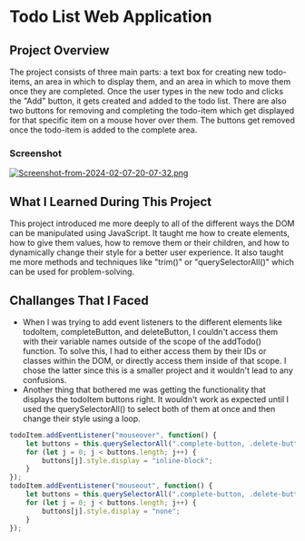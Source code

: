 # Todo List Web Application
## Project Overview
The project consists of three main parts: a text box for creating new todo-items, an area in which to display them, and an area in which to move them once they are completed. Once the user types in the new todo and clicks the "Add" button, it gets created and added to the todo list. There are also two buttons for removing and completing the todo-item which get displayed for that specific item on a mouse hover over them. The buttons get removed once the todo-item is added to the complete area.
### Screenshot
[![Screenshot-from-2024-02-07-20-07-32.png](https://i.postimg.cc/rpYMhSRF/Screenshot-from-2024-02-07-20-07-32.png)](https://postimg.cc/3ypsN0ZP)
## What I Learned During This Project
This project introduced me more deeply to all of the different ways the DOM can be manipulated using JavaScript. It taught me how to create elements, how to give them values, how to remove them or their children, and how to dynamically change their style for a better user experience. It also taught me more methods and techniques like "trim()" or "querySelectorAll()" which can be used for problem-solving.
## Challanges That I Faced
* When I was trying to add event listeners to the different elements like todoItem, completeButton, and deleteButton, I couldn't access them with their variable names outside of the scope of the addTodo() function. To solve this, I had to either access them by their IDs or classes within the DOM, or directly access them inside of that scope. I chose the latter since this is a smaller project and it wouldn't lead to any confusions.
* Another thing that bothered me was getting the functionality that displays the todoItem buttons right. It wouldn't work as expected until I used the querySelectorAll() to select both of them at once and then change their style using a loop.
```javascript
todoItem.addEventListener("mouseover", function() {
    let buttons = this.querySelectorAll(".complete-button, .delete-button");
    for (let j = 0; j < buttons.length; j++) {
        buttons[j].style.display = "inline-block";
    }
});
todoItem.addEventListener("mouseout", function() {
    let buttons = this.querySelectorAll(".complete-button, .delete-button");
    for (let j = 0; j < buttons.length; j++) {
        buttons[j].style.display = "none";
    }
});
```